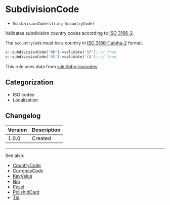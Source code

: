 # SubdivisionCode

- `SubdivisionCode(string $countryCode)`

Validates subdivision country codes according to [ISO 3166-2][].

The `$countryCode` must be a country in [ISO 3166-1 alpha-2][] format.

```php
v::subdivisionCode('BR')->validate('SP'); // true
v::subdivisionCode('US')->validate('CA'); // true
```

This rule uses data from [sokil/php-isocodes][].

## Categorization

- ISO codes
- Localization

## Changelog

Version | Description
--------|-------------
  1.0.0 | Created

***
See also:

- [CountryCode](CountryCode.md)
- [CurrencyCode](CurrencyCode.md)
- [KeyValue](KeyValue.md)
- [Nip](Nip.md)
- [Pesel](Pesel.md)
- [PolishIdCard](PolishIdCard.md)
- [Tld](Tld.md)

[sokil/php-isocodes]: https://github.com/sokil/php-isocodes
[ISO 3166-1 alpha-2]: http://en.wikipedia.org/wiki/ISO_3166-1_alpha-2 "ISO 3166-1 alpha-2"
[ISO 3166-2]: http://en.wikipedia.org/wiki/ISO_3166-2 "ISO 3166-2"
